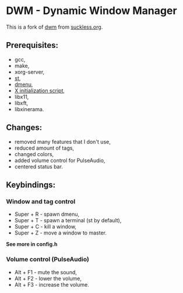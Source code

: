 # DWM - Dynamic Window Manager
This is a fork of [dwm](https://dwm.suckless.org/) from [suckless.org](https://suckless.org).

## Prerequisites:
- gcc,
- make,
- xorg-server,
- [st](https://github.com/jakub-swiniarski/st),
- [dmenu](https://github.com/jakub-swiniarski/dmenu),
- [X initialization script](https://github.com/jakub-swiniarski/xinitrc),
- libx11,
- libxft,
- libxinerama.

## Changes:
- removed many features that I don't use,
- reduced amount of tags,
- changed colors,
- added volume control for PulseAudio,
- centered status bar.

## Keybindings:
### Window and tag control
- Super + R - spawn dmenu,
- Super + T - spawn a terminal (st by default),
- Super + C - kill a window,
- Super + Z - move a window to master.<br/>

**See more in config.h**

### Volume control (PulseAudio)
- Alt + F1 - mute the sound,
- Alt + F2 - lower the volume,
- Alt + F3 - increase the volume.
